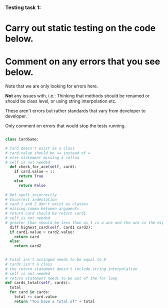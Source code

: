 ### Testing task 1:

# Carry out static testing on the code below.
# Comment on any errors that you see below.

Note that we are only looking for errors here.

**Not** any issues with, i.e.: 
Thinking that methods should be renamed or should be class level, or using string interpolation etc. 

These aren't errors but rather standards that vary from developer to developer. 

Only comment on errors that would stop the tests running.

```python

class CardGame:

# Card doesn't exist as a class
# card.value should be == instead of =
# else statement missing a collon
# self is not needed
  def check_for_ace(self, card):
    if card.value = 1:
      return True
    else
      return False
   
# Def spelt incorrectly
# Incorrect indentation 
# card 1 and 2 don't exist as classes
# missing comma between arguments
# return card should be return card1
# self is not needed
# greater than should be less than as 1 is a ace and the ace is the highest card
  diff highest_card(self, card1 card2):
  if card1.value > card2.value:
    return card
  else:
    return card2
  

# total ins't assinged needs to be equal to 0
# cards isn't a class
# the return statement doesn't include string interpolation
# self is not needed
# return statement needs to be out of the for loop
def cards_total(self, cards):
  total
  for card in cards:
    total += card.value
    return "You have a total of" + total
  
```
